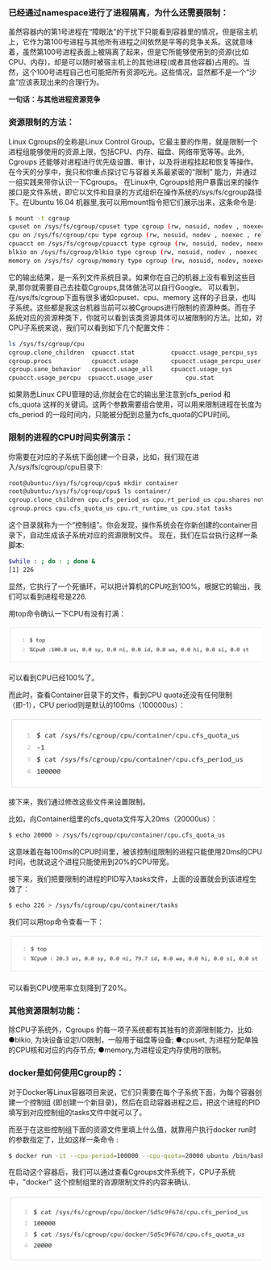 ### 已经通过namespace进行了进程隔离，为什么还需要限制：

虽然容器内的第1号进程在“障眼法”的干扰下只能看到容器里的情况，但是宿主机上，它作为第100号进程与其他所有进程之间依然是平等的竞争关系。这就意味着，虽然第100号进程表面上被隔离了起来，但是它所能够使用到的资源(比如CPU、内存)，却是可以随时被宿主机上的其他进程(或者其他容器)占用的。当然，这个100号进程自己也可能把所有资源吃光。这些情况，显然都不是一个“沙盒”应该表现出来的合理行为。

**一句话：与其他进程资源竞争**

### 资源限制的方法：

Linux Cgroups的全称是Linux Control Group。它最主要的作用，就是限制一个进程组能够使用的资源上限，包括CPU、内存、磁盘、网络带宽等等。此外, Cgroups 还能够对进程进行优先级设置、审计，以及将进程挂起和恢复等操作。在今天的分享中，我只和你重点探讨它与容器关系最紧密的"限制” 能力，并通过一组实践来带你认识一下Cgroups。
在Linux中, Cgroups给用户暴露出来的操作接口是文件系统，即它以文件和目录的方式组织在操作系统的/sys/fs/cgroup路径下。在Ubuntu 16.04 机器里,我可以用mount指令把它们展示出来，这条命令是:

```sh
$ mount -t cgroup
cpuset on /sys/fs/cgroup/cpuset type cgroup (rw, nosuid, nodev , noexec, relatime, cpuset)
cpu on /sys/fs/cgroup/cpu type cgroup (rw, nosuid, nodev , noexec , relat ime, cpu)
cpuacct on /sys/fs/cgroup/cpuacct type cgroup (rw, nosuid, nodev, noexec, relatime, cpuacct)
blkio on /sys/fs/cgroup/blkio type cgroup (rw, nosuid, nodev , noexec , relatime , blkio)
memory on /sys/fs/ cgroup/memory type cgroup (rw, nosuid, nodev, noexec, relatime , memory)
```

它的输出结果，是一系列文件系统目录。如果你在自己的机器上没有看到这些目录,那你就需要自己去挂载Cgroups,具体做法可以自行Google。
可以看到，在/sys/fs/cgroup下面有很多诸如cpuset、cpu、memory 这样的子目录，也叫子系统。这些都是我这台机器当前可以被Cgroups进行限制的资源种类。而在子系统对应的资源种类下，你就可以看到该类资源具体可以被限制的方法。比如，对CPU子系统来说，我们可以看到如下几个配置文件：

```sh
ls /sys/fs/cgroup/cpu
cgroup.clone_children  cpuacct.stat          cpuacct.usage_percpu_sys   cpu.cfs_period_us  
cgroup.procs           cpuacct.usage         cpuacct.usage_percpu_user  cpu.cfs_quota_us             tasks
cgroup.sane_behavior   cpuacct.usage_all     cpuacct.usage_sys          cpu.shares         
cpuacct.usage_percpu  cpuacct.usage_user         cpu.stat     
```

如果熟悉Linux CPU管理的话,你就会在它的输出里注意到cfs_period 和cfs_quota 这样的关键词。这两个参数需要组合使用，可以用来限制进程在长度为cfs_period 的一段时间内，只能被分配到总量为cfs_quota的CPU时间。

### 限制的进程的CPU时间实例演示：

你需要在对应的子系统下面创建一个目录，比如，我们现在进入/sys/fs/cgroup/cpu目录下:

```sh
root@ubuntu:/sys/fs/cgroup/cpu$ mkdir container
root@ubuntu:/sys/fs/cgroup/cpu$ ls container/
cgroup.clone_children cpu.cfs_period_us cpu.rt_period_us cpu.shares notify_on_release
cgroup.procs cpu.cfs_quota_us cpu.rt_runtime_us cpu.stat tasks
```

这个目录就称为一个”控制组”。你会发现，操作系统会在你新创建的container目录下，自动生成该子系统对应的资源限制文件。
现在，我们在后台执行这样一条脚本:

```sh
$while : ; do : ; done &
[1] 226
```

显然，它执行了一个死循环，可以把计算机的CPU吃到100%，根据它的输出，我们可以看到进程号是226.

用top命令确认一下CPU有没有打满：

![image-20191020235455173](../images/image-20191020235455173.png)

可以看到CPU已经100%了。

而此时，查看Container目录下的文件，看到CPU quota还没有任何限制（即-1），CPU period则是默认的100ms（100000us）：

![image-20191020235748074](../images/image-20191020235748074.png)

接下来，我们通过修改这些文件来设置限制。

比如，向Container组里的cfs_quota文件写入20ms（20000us）：

```sh
$ echo 20000 > /sys/fs/cgroup/cpu/container/cpu.cfs_quota_us
```

这意味着在每100ms的CPU时间里，被该控制组限制的进程只能使用20ms的CPU时间，也就说这个进程只能使用到20%的CPU带宽。

接下来，我们把要限制的进程的PID写入tasks文件，上面的设置就会到该进程生效了：

```sh
$ echo 226 > /sys/fs/cgroup/cpu/container/tasks
```

我们可以用top命令查看一下：

![image-20191021000419733](../images/image-20191021000419733.png)

可以看到CPU使用率立刻降到了20%。

### 其他资源限制功能：

除CPU子系统外，Cgroups 的每一项子系统都有其独有的资源限制能力，比如:
●blkio, 为块设备设定I/O限制，一般用于磁盘等设备;
●cpuset, 为进程分配单独的CPU核和对应的内存节点;
●memory,为进程设定内存使用的限制。

### docker是如何使用Cgroup的：

对于Docker等Linux容器项目来说，它们只需要在每个子系统下面，为每个容器创建一个控制组 (即创建一个新目录)，然后在启动容器进程之后，把这个进程的PID填写到对应控制组的tasks文件中就可以了。

而至于在这些控制组下面的资源文件里填上什么值，就靠用户执行docker run时的参数指定了，比如这样一条命令 : 

```sh
$ docker run -it --cpu-period=100000 --cpu-quota=20000 ubuntu /bin/bash
```

在启动这个容器后，我们可以通过查看Cgroups文件系统下，CPU子系统中，"docker" 这个控制组里的咨源限制文件的内容来确认.

![image-20191021001425320](../images/image-20191021001425320.png)

